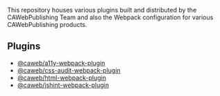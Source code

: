 This repository houses various plugins built and distributed by the CAWebPublishing Team and also the Webpack configuration for various CAWebPublishing products.


## Plugins 
- [@caweb/a11y-webpack-plugin](https://www.npmjs.com/package/@caweb/a11y-webpack-plugin)
- [@caweb/css-audit-webpack-plugin](https://www.npmjs.com/package/@caweb/css-audit-webpack-plugin)
- [@caweb/html-webpack-plugin](https://www.npmjs.com/package/@caweb/html-webpack-plugin)
- [@caweb/jshint-webpack-plugin](https://www.npmjs.com/package/@caweb/jshint-webpack-plugin)

